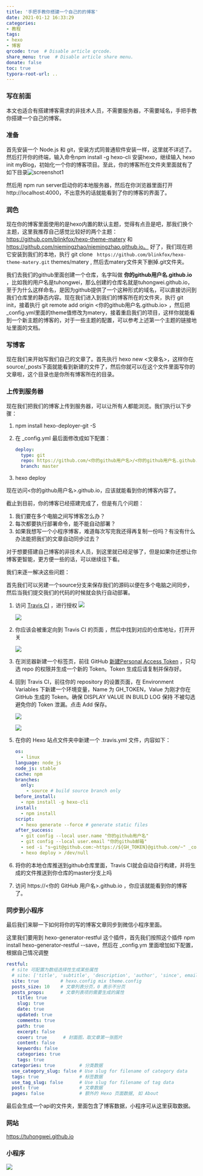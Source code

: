 ```yaml
---
title: '手把手教你搭建一个自己的的博客'
date: 2021-01-12 16:33:29
categories:
- 教程
tags:
- hexo
- 博客
qrcode: true  # Disable article qrcode.
share_menu: true  # Disable article share menu.
donate: false
toc: true
typora-root-url: ..
---
```


### 写在前面

本文也适合有搭建博客需求的非技术人员，不需要服务器，不需要域名，手把手教你搭建一个自己的博客。

### 准备

首先安装一个 Node.js 和 git，安装方式同普通软件安装一样，这里就不详述了。然后打开你的终端，输入命令npm install -g hexo-cli 安装hexo，继续输入 hexo init myBlog，初始化一个你的博客项目。至此，你的博客所在文件夹里面就有了如下目录![screenshot1](/images/blog/screenshot1.jpg)

然后用 npm run server启动你的本地服务器，然后在你浏览器里面打开http://localhost:4000，不出意外的话就能看到了你的博客的界面了。

### 润色

现在你的博客里面使用的是hexo内置的默认主题，觉得有点丑是吧，那我们换个主题，这里我推荐自己感觉比较好的两个主题：https://github.com/blinkfox/hexo-theme-matery 和 https://github.com/niemingzhao/niemingzhao.github.io。 好了，我们现在把它安装到我们的本地，执行 git clone ` https://github.com/blinkfox/hexo-theme-matery.git`   themes/matery , 然后去matery文件夹下删掉.git文件夹。

我们去我们的github里面创建一个仓库，名字叫做 **你的github用户名.github.io**  ，比如我的用户名是tuhongwei，那么创建的仓库名就是tuhongwei.github.io，至于为什么这样命名，是因为github提供了一个这种形式的域名，可以直接访问到我们仓库里的静态内容。现在我们进入到我们的博客所在的文件夹，执行 git init，接着执行 git remote add origin <你的github用户名.github.io>   ，然后把_config.yml里面的theme值修改为matery，接着重启我们的项目，这样你就能看到一个新主题的博客的，对于一些主题的配置，可以参考上述第一个主题的链接地址里面的文档。

### 写博客

现在我们来开始写我们自己的文章了。首先执行 hexo new <文章名>，这样你在source/_posts下面就能看到新建的文件了，然后你就可以在这个文件里面写你的文章啦，这个目录也是你所有博客所在的目录。

### 上传到服务器

现在我们把我们的博客上传到服务器，可以让所有人都能浏览。我们执行以下步骤：

1.  npm install hexo-deployer-git -S

2. 在 _config.yml 最后面修改成如下配置：

   ```yaml
   deploy:
     type: git
     repo: https://github.com/<你的github用户名>/<你的github用户名.github.io>
     branch: master
   ```

3. hexo deploy

现在访问<你的github用户名>.github.io，应该就能看到你的博客内容了。



截止到目前，你的博客已经搭建完成了，但是有几个问题：

1. 我们要在多个电脑之间写博客怎么办？
2. 每次都要执行部署命令，能不能自动部署？
3. 如果我想写一个小程序博客，难道每次写完我还得再复制一份吗？有没有什么办法能把我们的文章自动同步过去？

对于想要搭建自己博客的非技术人员，到这里就已经足够了，但是如果你还想让你博客更智能，更方便一些的话，可以继续往下看。



我们来逐一解决这些问题：

首先我们可以另建一个source分支来保存我们的源码以便在多个电脑之间同步，然后当我们提交我们的代码的时候就会执行自动部署。

1. 访问  [Travis CI](https://github.com/marketplace/travis-ci) ，进行授权
   ![](/images/blog/screenshot2.jpg)

   ![](/images/blog/screenshot3.jpg)

2. 你应该会被重定向到 Travis CI 的页面 ，然后中找到对应的仓库地址，打开开关

   ![](/images/blog/screenshot4.jpg)

   

3. 在浏览器新建一个标签页，前往 GitHub [新建Personal Access Token](https://github.com/settings/tokens) ，只勾选 repo 的权限并生成一个新的 Token。Token 生成后请复制并保存好。

4. 回到 Travis CI，前往你的 repository 的设置页面，在 Environment Variables 下新建一个环境变量，Name 为 GH_TOKEN，Value 为刚才你在 GitHub 生成的 Token。确保 DISPLAY VALUE IN BUILD LOG 保持 不被勾选 避免你的 Token 泄漏。点击 Add 保存。

   ![](/images/blog/screenshot5.jpg)

   ![](/images/blog/screenshot6.jpg)

5. 在你的 Hexo 站点文件夹中新建一个 .travis.yml 文件，内容如下：

   ```yaml
   os:
     - linux
   language: node_js
   node_js: stable
   cache: npm
   branches:
     only:
       - source # build source branch only
   before_install:
     - npm install -g hexo-cli
   install:
     - npm install
   script:
     - hexo generate --force # generate static files
   after_success:
     - git config --local user.name "你的github用户名"
     - git config --local user.email "你的github邮箱"
     - sed -i "s~git@github.com:~https://${GH_TOKEN}@github.com/~" _config.yml
     - hexo deploy > /dev/null
   ```
   
6. 将你的本地仓库推送到github仓库里面，Travis CI就会自动自行构建，并将生成的文件推送到你仓库的master分支上吗

7. 访问  https://<你的 GitHub 用户名>.github.io ，你应该就能看到你的博客了。



### 同步到小程序

最后我们来聊一下如何将你的写的博客文章同步到微信小程序里面。

这里我们要用到 hexo-generator-restful 这个插件，首先我们按照这个插件 npm install hexo-generator-restful --save，然后在 _config.ym 里面增加如下配置，根据自己情况调整

```yaml
restful:
  # site 可配置为数组选择性生成某些属性
  # site: ['title', 'subtitle', 'description', 'author', 'since', email', 'favicon', 'avatar']
  site: true        # hexo.config mix theme.config
  posts_size: 10    # 文章列表分页，0 表示不分页
  posts_props:      # 文章列表项的需要生成的属性
    title: true
    slug: true
    date: true
    updated: true
    comments: true
    path: true
    excerpt: false
    cover: true      # 封面图，取文章第一张图片
    content: false
    keywords: false
    categories: true
    tags: true
  categories: true         # 分类数据
  use_category_slug: false # Use slug for filename of category data
  tags: true               # 标签数据
  use_tag_slug: false      # Use slug for filename of tag data
  post: true               # 文章数据
  pages: false             # 额外的 Hexo 页面数据, 如 About
```



最后会生成一个api的文件夹，里面包含了博客数据，小程序可从这里获取数据。



### 网站

https://tuhongwei.github.io



### 小程序

![](/images/blog/miniprogram.jpg)





### 

